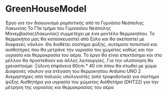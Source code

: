 # GreenHouseModel
Έργο για τον διαγωνισμό ρομποτικής από το Γυμνάσιο Νεάπολης Λακωνίας
Το Γ1α τμήμα του Γυμνασίου Νεάπολης Μονεμβασίας(Λακωνίας) συμμετέχει  με ένα μοντέλο θερμοκηπίου. Το θερμοκήπιο μας θα κατασκευαστεί από ξύλο και θα σκεπαστεί με διαφανές νάυλον. Θα διαθέτει σύστημα ψύξης, αυτόματο ποτιστικό και αισθητήρες που θα μετράνε την υγρασία του χώματος καθώς και την υγρασία και θερμοκρασία του αέρα. Το έργο θα είναι επεκτάσημο και στο μέλλον θα προστεθούν και άλλες λειτουργίες. Για την υλοποίηση θα χρειαστούμε:
Ξύλινη επφάνεια 60cm * 40 cm όπου θα στωθεί με χώμα
Διαφανές νάυλον για στέγαση του θερμοκηπίου 
Arduino UNO
2 Ανεμηστήρες από παλιούς υπολογιστές (από τροφοδοτικά) για σύστημα ψύξης
Αισθητήρα για υγρασία του χώματος
Αισθητήρα (DHT22) για την μέτρηση της υγρασίας και θερμοκρασίας του αέρα
